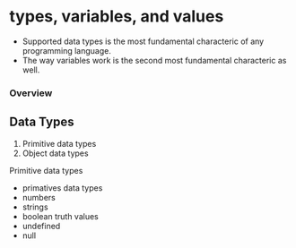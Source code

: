 # types, variables, and values

- Supported data types is the most fundamental characteric of any programming language.
- The way variables work is the second most fundamental characteric as well.

### Overview

## Data Types

1. Primitive data types
2. Object data types

Primitive data types

- primatives data types
- numbers
- strings
- boolean truth values
- undefined
- null
